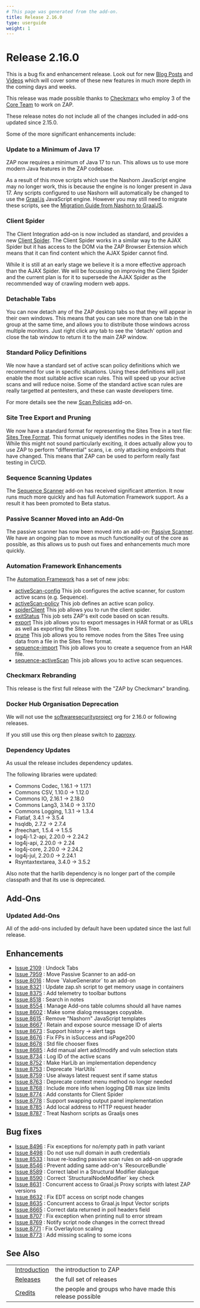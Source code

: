 ```yaml
---
# This page was generated from the add-on.
title: Release 2.16.0
type: userguide
weight: 1
---
```


# Release 2.16.0

This is a bug fix and enhancement release. Look out for new [Blog Posts](/blog/) and [Videos](/videos/) which will cover some of these new features in much more depth in the coming days and weeks.


This release was made possible thanks to [Checkmarx](https://checkmarx.com/)
who employ 3 of the [Core Team](/docs/team/) to work on ZAP.


These release notes do not include all of the changes included in add-ons updated since 2.15.0.


Some of the more significant enhancements include:

### Update to a Minimum of Java 17

ZAP now requires a minimum of Java 17 to run. This allows us to use more modern Java features in the ZAP codebase.


As a result of this move scripts which use the Nashorn JavaScript engine may no longer work,
this is because the engine is no longer present in Java 17.
Any scripts configured to use Nashorn will automatically be changed to use the
[Graal.js](/docs/desktop/addons/graalvm-javascript/) JavaScript engine.
However you may still need to migrate these scripts, see the [Migration Guide from Nashorn to GraalJS](https://www.graalvm.org/latest/reference-manual/js/NashornMigrationGuide/).

### Client Spider

The Client Integration add-on is now included as standard, and provides a new [Client Spider](/docs/desktop/addons/client-side-integration/spider/). The Client Spider works in a similar way to the AJAX Spider but it has access to the DOM via the ZAP Browser Extension which means that it can find content which the AJAX Spider cannot find.


While it is still at an early stage we believe it is a more effective approach than the AJAX Spider.
We will be focussing on improving the Client Spider and the current plan is for it to supersede the AJAX Spider
as the recommended way of crawling modern web apps.

### Detachable Tabs

You can now detach any of the ZAP desktop tabs so that they will appear in their own windows. This means that you can see more than one tab in the group at the same time, and allows you to distribute those windows across multiple monitors. Just right click any tab to see the 'detach' option and close the tab window to return it to the main ZAP window.

### Standard Policy Definitions

We now have a standard set of active scan policy definitions which we recommend for use in specific situations. Using these definitions will just enable the most suitable active scan rules. This will speed up your active scans and will reduce noise. Some of the standard active scan rules are really targetted at pentesters, and these can waste developers time.


For more details see the new [Scan Policies](/docs/desktop/addons/scan-policies/) add-on.

### Site Tree Export and Pruning

We now have a standard format for representing the Sites Tree in a text file: [Sites Tree Format](/docs/desktop/addons/import-export/sitestreeformat/). This format uniquely identifies nodes in the Sites tree. While this might not sound particularly exciting, it does actually allow you to use ZAP to perform "differential" scans, i.e. only attacking endpoints that have changed. This means that ZAP can be used to perform really fast testing in CI/CD.

### Sequence Scanning Updates

The [Sequence Scanner](/docs/desktop/addons/sequence-scanner/) add-on has received significant attention. It now runs much more quickly and has full Automation Framework support. As a result it has been promoted to Beta status.

### Passive Scanner Moved into an Add-On

The passive scanner has now been moved into an add-on: [Passive Scanner](/docs/desktop/addons/passive-scanner/). We have an ongoing plan to move as much functionality out of the core as possible, as this allows us to push out fixes and enhancements much more quickly.

### Automation Framework Enhancements

The [Automation Framework](/docs/automate/automation-framework/) has a set of new jobs:

* [activeScan-config](/docs/desktop/addons/automation-framework/job-ascanconfig/) This job configures the active scanner, for custom active scans (e.g. Sequence).
* [activeScan-policy](/docs/desktop/addons/automation-framework/job-ascanpolicy/) This job defines an active scan policy.
* [spiderClient](/docs/desktop/addons/client-side-integration/automation/) This job allows you to run the client spider.
* [exitStatus](/docs/desktop/addons/automation-framework/job-exitstatus/) This job sets ZAP's exit code based on scan results.
* [export](/docs/desktop/addons/import-export/automation/) This job allows you to export messages in HAR format or as URLs as well as exporting the Sites Tree.
* [prune](/docs/desktop/addons/import-export/automation/) This job allows you to remove nodes from the Sites Tree using data from a file in the Sites Tree format.
* [sequence-import](/docs/desktop/addons/sequence-scanner/automation/) This job allows you to create a sequence from an HAR file.
* [sequence-activeScan](/docs/desktop/addons/sequence-scanner/automation/) This job allows you to active scan sequences.

### Checkmarx Rebranding

This release is the first full release with the "ZAP by Checkmarx" branding.

### Docker Hub Organisation Deprecation

We will not use the [softwaresecurityproject](https://hub.docker.com/u/softwaresecurityproject) org for 2.16.0 or following releases.


If you still use this org then please switch to [zaproxy](https://hub.docker.com/u/zaproxy).

### Dependency Updates

As usual the release includes dependency updates.


The following libraries were updated:

* Commons Codec, 1.16.1 → 1.17.1
* Commons CSV, 1.10.0 → 1.12.0
* Commons IO, 2.16.1 → 2.18.0
* Commons Lang3, 3.14.0 → 3.17.0
* Commons Logging, 1.3.1 → 1.3.4
* Flatlaf, 3.4.1 → 3.5.4
* hsqldb, 2.7.2 → 2.7.4
* jfreechart, 1.5.4 → 1.5.5
* log4j-1.2-api, 2.20.0 → 2.24.2
* log4j-api, 2.20.0 → 2.24
* log4j-core, 2.20.0 → 2.24.2
* log4j-jul, 2.20.0 → 2.24.1
* Rsyntaxtextarea, 3.4.0 → 3.5.2

Also note that the harlib dependency is no longer part of the compile classpath and that its use is deprecated.

## Add-Ons

### Updated Add-Ons

All of the add-ons included by default have been updated since the last full release.

## Enhancements

* [Issue 2109](https://github.com/zaproxy/zaproxy/issues/2109) : Undock Tabs
* [Issue 7959](https://github.com/zaproxy/zaproxy/issues/7959) : Move Passive Scanner to an add-on
* [Issue 8016](https://github.com/zaproxy/zaproxy/issues/8016) : Move \`ValueGenerator\` to an add-on
* [Issue 8321](https://github.com/zaproxy/zaproxy/issues/8321) : Update zap.sh script to get memory usage in containers
* [Issue 8375](https://github.com/zaproxy/zaproxy/issues/8375) : Add telemetry to toolbar buttons
* [Issue 8518](https://github.com/zaproxy/zaproxy/issues/8518) : Search in notes
* [Issue 8554](https://github.com/zaproxy/zaproxy/issues/8554) : Manage Add-ons table columns should all have names
* [Issue 8602](https://github.com/zaproxy/zaproxy/issues/8602) : Make some dialog messages copyable.
* [Issue 8615](https://github.com/zaproxy/zaproxy/issues/8615) : Remove "Nashorn" JavaScript templates
* [Issue 8667](https://github.com/zaproxy/zaproxy/issues/8667) : Retain and expose source message ID of alerts
* [Issue 8673](https://github.com/zaproxy/zaproxy/issues/8673) : Support history -\> alert tags
* [Issue 8676](https://github.com/zaproxy/zaproxy/issues/8676) : Fix FPs in isSuccess and isPage200
* [Issue 8678](https://github.com/zaproxy/zaproxy/issues/8678) : Std file chooser fixes
* [Issue 8685](https://github.com/zaproxy/zaproxy/issues/8685) : Add manual alert add/modify and vuln selection stats
* [Issue 8734](https://github.com/zaproxy/zaproxy/issues/8734) : Log ID of the active scans
* [Issue 8752](https://github.com/zaproxy/zaproxy/issues/8752) : Make HarLib an implementation dependency
* [Issue 8753](https://github.com/zaproxy/zaproxy/issues/8753) : Deprecate \`HarUtils\`
* [Issue 8759](https://github.com/zaproxy/zaproxy/issues/8759) : Use always latest request sent if same status
* [Issue 8763](https://github.com/zaproxy/zaproxy/issues/8763) : Deprecate context menu method no longer needed
* [Issue 8768](https://github.com/zaproxy/zaproxy/issues/8768) : Include more info when logging DB max size limits
* [Issue 8774](https://github.com/zaproxy/zaproxy/issues/8774) : Add constants for Client Spider
* [Issue 8778](https://github.com/zaproxy/zaproxy/issues/8778) : Support swapping output panel implementation
* [Issue 8785](https://github.com/zaproxy/zaproxy/issues/8785) : Add local address to HTTP request header
* [Issue 8787](https://github.com/zaproxy/zaproxy/issues/8787) : Treat Nashorn scripts as Graaljs ones

## Bug fixes

* [Issue 8496](https://github.com/zaproxy/zaproxy/issues/8496) : Fix exceptions for no/empty path in path variant
* [Issue 8498](https://github.com/zaproxy/zaproxy/issues/8498) : Do not use null domain in auth credentials
* [Issue 8533](https://github.com/zaproxy/zaproxy/issues/8533) : Issue re-loading passive scan rules on add-on upgrade
* [Issue 8546](https://github.com/zaproxy/zaproxy/issues/8546) : Prevent adding same add-on's \`ResourceBundle\`
* [Issue 8589](https://github.com/zaproxy/zaproxy/issues/8589) : Correct label in a Structural Modifier dialogue
* [Issue 8590](https://github.com/zaproxy/zaproxy/issues/8590) : Correct \`StructuralNodeModifier\` key check
* [Issue 8631](https://github.com/zaproxy/zaproxy/issues/8631) : Concurrent access to Graal.js Proxy scripts with latest ZAP versions
* [Issue 8632](https://github.com/zaproxy/zaproxy/issues/8632) : Fix EDT access on script node changes
* [Issue 8635](https://github.com/zaproxy/zaproxy/issues/8635) : Concurrent access to Graal.js Input Vector scripts
* [Issue 8665](https://github.com/zaproxy/zaproxy/issues/8665) : Correct data returned in poll headers field
* [Issue 8707](https://github.com/zaproxy/zaproxy/issues/8707) : Fix exception when printing null to error stream
* [Issue 8769](https://github.com/zaproxy/zaproxy/issues/8769) : Notify script node changes in the correct thread
* [Issue 8771](https://github.com/zaproxy/zaproxy/issues/8771) : Fix OverlayIcon scaling
* [Issue 8773](https://github.com/zaproxy/zaproxy/issues/8773) : Add missing scaling to some icons

## See Also

|   |                                     |                                                           |
|---|-------------------------------------|-----------------------------------------------------------|
|   | [Introduction](/docs/desktop/)      | the introduction to ZAP                                   |
|   | [Releases](/docs/desktop/releases/) | the full set of releases                                  |
|   | [Credits](/docs/desktop/credits/)   | the people and groups who have made this release possible |
